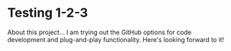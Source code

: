 # Testing 1-2-3
About this project... I am trying out the GitHub options for code development and plug-and-play functionality. Here's looking forward to it!
